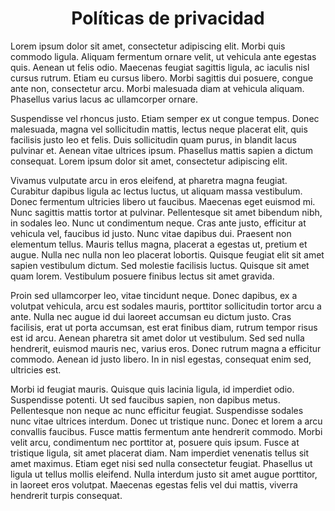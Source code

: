 <h1 style="text-align: center;">Políticas de privacidad</h1>

Lorem ipsum dolor sit amet, consectetur adipiscing elit. Morbi quis commodo ligula. Aliquam fermentum ornare velit, ut vehicula ante egestas quis. Aenean ut felis odio. Maecenas feugiat sagittis ligula, ac iaculis nisl cursus rutrum. Etiam eu cursus libero. Morbi sagittis dui posuere, congue ante non, consectetur arcu. Morbi malesuada diam at vehicula aliquam. Phasellus varius lacus ac ullamcorper ornare.

Suspendisse vel rhoncus justo. Etiam semper ex ut congue tempus. Donec malesuada, magna vel sollicitudin mattis, lectus neque placerat elit, quis facilisis justo leo et felis. Duis sollicitudin quam purus, in blandit lacus pulvinar et. Aenean vitae ultrices ipsum. Phasellus mattis sapien a dictum consequat. Lorem ipsum dolor sit amet, consectetur adipiscing elit.

Vivamus vulputate arcu in eros eleifend, at pharetra magna feugiat. Curabitur dapibus ligula ac lectus luctus, ut aliquam massa vestibulum. Donec fermentum ultricies libero ut faucibus. Maecenas eget euismod mi. Nunc sagittis mattis tortor at pulvinar. Pellentesque sit amet bibendum nibh, in sodales leo. Nunc ut condimentum neque. Cras ante justo, efficitur at vehicula vel, faucibus id justo. Nunc vitae dapibus dui. Praesent non elementum tellus. Mauris tellus magna, placerat a egestas ut, pretium et augue. Nulla nec nulla non leo placerat lobortis. Quisque feugiat elit sit amet sapien vestibulum dictum. Sed molestie facilisis luctus. Quisque sit amet quam lorem. Vestibulum posuere finibus lectus sit amet gravida.

Proin sed ullamcorper leo, vitae tincidunt neque. Donec dapibus, ex a volutpat vehicula, arcu est sodales mauris, porttitor sollicitudin tortor arcu a ante. Nulla nec augue id dui laoreet accumsan eu dictum justo. Cras facilisis, erat ut porta accumsan, est erat finibus diam, rutrum tempor risus est id arcu. Aenean pharetra sit amet dolor ut vestibulum. Sed sed nulla hendrerit, euismod mauris nec, varius eros. Donec rutrum magna a efficitur commodo. Aenean id justo libero. In in nisl egestas, consequat enim sed, ultricies est.

Morbi id feugiat mauris. Quisque quis lacinia ligula, id imperdiet odio. Suspendisse potenti. Ut sed faucibus sapien, non dapibus metus. Pellentesque non neque ac nunc efficitur feugiat. Suspendisse sodales nunc vitae ultrices interdum. Donec ut tristique nunc. Donec et lorem a arcu convallis faucibus. Fusce mattis fermentum ante hendrerit commodo. Morbi velit arcu, condimentum nec porttitor at, posuere quis ipsum. Fusce at tristique ligula, sit amet placerat diam. Nam imperdiet venenatis tellus sit amet maximus. Etiam eget nisi sed nulla consectetur feugiat. Phasellus ut ligula ut tellus mollis eleifend. Nulla interdum justo sit amet augue porttitor, in laoreet eros volutpat. Maecenas egestas felis vel dui mattis, viverra hendrerit turpis consequat.
